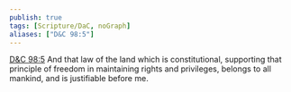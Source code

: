 ```yaml
---
publish: true
tags: [Scripture/DaC, noGraph]
aliases: ["D&C 98:5"]
---
```

[D&C 98:5](https://churchofjesuschrist.org/study/scriptures/dc-testament/dc/98?lang=eng&id=p5#p5) And that law of the land which is constitutional, supporting that principle of freedom in maintaining rights and privileges, belongs to all mankind, and is justifiable before me.

